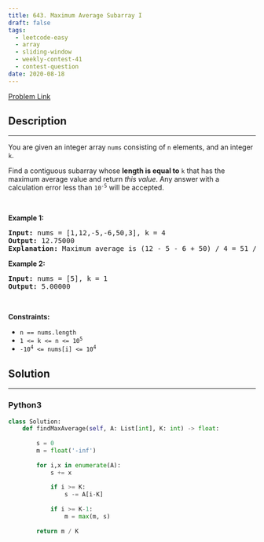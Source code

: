 ```yaml
---
title: 643. Maximum Average Subarray I
draft: false
tags: 
  - leetcode-easy
  - array
  - sliding-window
  - weekly-contest-41
  - contest-question
date: 2020-08-18
---
```


[Problem Link](https://leetcode.com/problems/maximum-average-subarray-i/)

## Description

---
<p>You are given an integer array <code>nums</code> consisting of <code>n</code> elements, and an integer <code>k</code>.</p>

<p>Find a contiguous subarray whose <strong>length is equal to</strong> <code>k</code> that has the maximum average value and return <em>this value</em>. Any answer with a calculation error less than <code>10<sup>-5</sup></code> will be accepted.</p>

<p>&nbsp;</p>
<p><strong class="example">Example 1:</strong></p>

<pre>
<strong>Input:</strong> nums = [1,12,-5,-6,50,3], k = 4
<strong>Output:</strong> 12.75000
<strong>Explanation:</strong> Maximum average is (12 - 5 - 6 + 50) / 4 = 51 / 4 = 12.75
</pre>

<p><strong class="example">Example 2:</strong></p>

<pre>
<strong>Input:</strong> nums = [5], k = 1
<strong>Output:</strong> 5.00000
</pre>

<p>&nbsp;</p>
<p><strong>Constraints:</strong></p>

<ul>
	<li><code>n == nums.length</code></li>
	<li><code>1 &lt;= k &lt;= n &lt;= 10<sup>5</sup></code></li>
	<li><code>-10<sup>4</sup> &lt;= nums[i] &lt;= 10<sup>4</sup></code></li>
</ul>


## Solution

---
### Python3
``` py title='maximum-average-subarray-i'
class Solution:
    def findMaxAverage(self, A: List[int], K: int) -> float:
        
        s = 0
        m = float('-inf')
        
        for i,x in enumerate(A):
            s += x
            
            if i >= K:
                s -= A[i-K]
            
            if i >= K-1:
                m = max(m, s)
        
        return m / K 
```

